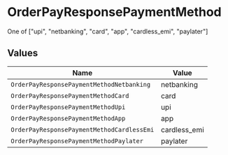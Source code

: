 # OrderPayResponsePaymentMethod

One of ["upi", "netbanking", "card", "app", "cardless_emi", "paylater"] 


## Values

| Name                                       | Value                                      |
| ------------------------------------------ | ------------------------------------------ |
| `OrderPayResponsePaymentMethodNetbanking`  | netbanking                                 |
| `OrderPayResponsePaymentMethodCard`        | card                                       |
| `OrderPayResponsePaymentMethodUpi`         | upi                                        |
| `OrderPayResponsePaymentMethodApp`         | app                                        |
| `OrderPayResponsePaymentMethodCardlessEmi` | cardless_emi                               |
| `OrderPayResponsePaymentMethodPaylater`    | paylater                                   |